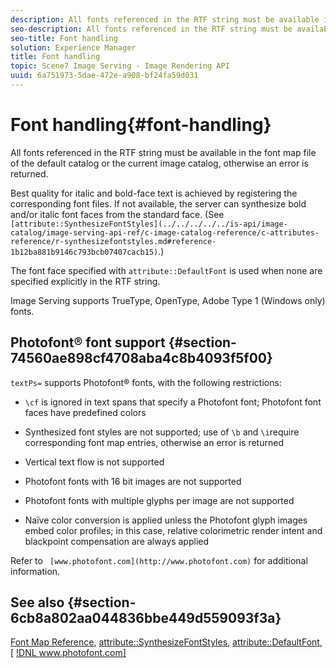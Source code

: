 ```yaml
---
description: All fonts referenced in the RTF string must be available in the font map file of the default catalog or the current image catalog, otherwise an error is returned.
seo-description: All fonts referenced in the RTF string must be available in the font map file of the default catalog or the current image catalog, otherwise an error is returned.
seo-title: Font handling
solution: Experience Manager
title: Font handling
topic: Scene7 Image Serving - Image Rendering API
uuid: 6a751973-5dae-472e-a908-bf24fa59d031
---
```


# Font handling{#font-handling}

All fonts referenced in the RTF string must be available in the font map file of the default catalog or the current image catalog, otherwise an error is returned.

Best quality for italic and bold-face text is achieved by registering the corresponding font files. If not available, the server can synthesize bold and/or italic font faces from the standard face. (See ` [attribute::SynthesizeFontStyles](../../../../../is-api/image-catalog/image-serving-api-ref/c-image-catalog-reference/c-attributes-reference/r-synthesizefontstyles.md#reference-1b12ba881b9146c793bcb07407cacb15)`.)

The font face specified with `attribute::DefaultFont` is used when none are specified explicitly in the RTF string.

Image Serving supports TrueType, OpenType, Adobe Type 1 (Windows only) fonts.

## Photofont® font support {#section-74560ae898cf4708aba4c8b4093f5f00}

`textPs=` supports Photofont® fonts, with the following restrictions:

* `\cf` is ignored in text spans that specify a Photofont font; Photofont font faces have predefined colors 
* Synthesized font styles are not supported; use of `\b` and `\i`require corresponding font map entries, otherwise an error is returned 

* Vertical text flow is not supported 
* Photofont fonts with 16 bit images are not supported 
* Photofont fonts with multiple glyphs per image are not supported 
* Naïve color conversion is applied unless the Photofont glyph images embed color profiles; in this case, relative colorimetric render intent and blackpoint compensation are always applied

Refer to ` [www.photofont.com](http://www.photofont.com)` for additional information.

## See also {#section-6cb8a802aa044836bbe449d559093f3a}

[Font Map Reference](../../../../../is-api/image-catalog/image-serving-api-ref/c-image-catalog-reference/c-font-map-reference/c-font-map-reference.md#concept-f81f319d03c646c5a8ef87b3277dd37d), [attribute::SynthesizeFontStyles](../../../../../is-api/image-catalog/image-serving-api-ref/c-image-catalog-reference/c-attributes-reference/r-synthesizefontstyles.md#reference-1b12ba881b9146c793bcb07407cacb15), [attribute::DefaultFont](../../../../../is-api/image-catalog/image-serving-api-ref/c-image-catalog-reference/c-attributes-reference/r-defaultfont.md#reference-48b763ac254545e89a25c76ff7581107), [ [!DNL www.photofont.com] ](http://www.photofont.com) 
